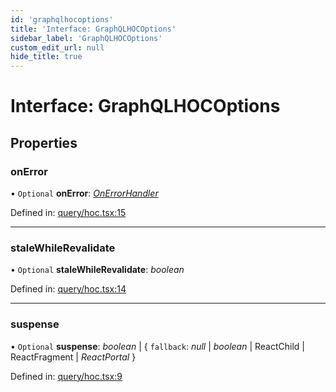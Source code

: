 ```yaml
---
id: 'graphqlhocoptions'
title: 'Interface: GraphQLHOCOptions'
sidebar_label: 'GraphQLHOCOptions'
custom_edit_url: null
hide_title: true
---
```


# Interface: GraphQLHOCOptions

## Properties

### onError

• `Optional` **onError**: [_OnErrorHandler_](../modules.md#onerrorhandler)

Defined in: [query/hoc.tsx:15](https://github.com/gqless/gqless/blob/master/packages/react/src/query/hoc.tsx#L15)

---

### staleWhileRevalidate

• `Optional` **staleWhileRevalidate**: _boolean_

Defined in: [query/hoc.tsx:14](https://github.com/gqless/gqless/blob/master/packages/react/src/query/hoc.tsx#L14)

---

### suspense

• `Optional` **suspense**: _boolean_ \| { `fallback`: _null_ \| _boolean_ \| ReactChild \| ReactFragment \| _ReactPortal_ }

Defined in: [query/hoc.tsx:9](https://github.com/gqless/gqless/blob/master/packages/react/src/query/hoc.tsx#L9)
